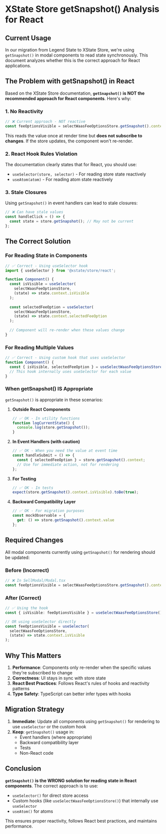 # XState Store getSnapshot() Analysis for React

## Current Usage

In our migration from Legend State to XState Store, we're using `getSnapshot()` in modal components to read state synchronously. This document analyzes whether this is the correct approach for React applications.

## The Problem with getSnapshot() in React

Based on the XState Store documentation, **`getSnapshot()` is NOT the recommended approach for React components**. Here's why:

### 1. **No Reactivity**
```typescript
// ❌ Current approach - NOT reactive
const feeOptionsVisible = selectWaasFeeOptionsStore.getSnapshot().context.isVisible;
```
This reads the value once at render time but **does not subscribe to changes**. If the store updates, the component won't re-render.

### 2. **React Hook Rules Violation**
The documentation clearly states that for React, you should use:
- `useSelector(store, selector)` - For reading store state reactively
- `useAtom(atom)` - For reading atom state reactively

### 3. **Stale Closures**
Using `getSnapshot()` in event handlers can lead to stale closures:
```typescript
// ❌ Can have stale values
const handleClick = () => {
  const state = store.getSnapshot(); // May not be current
};
```

## The Correct Solution

### For Reading State in Components

```typescript
// ✅ Correct - Using useSelector hook
import { useSelector } from '@xstate/store/react';

function Component() {
  const isVisible = useSelector(
    selectWaasFeeOptionsStore,
    (state) => state.context.isVisible
  );
  
  const selectedFeeOption = useSelector(
    selectWaasFeeOptionsStore,
    (state) => state.context.selectedFeeOption
  );
  
  // Component will re-render when these values change
}
```

### For Reading Multiple Values

```typescript
// ✅ Correct - Using custom hook that uses useSelector
function Component() {
  const { isVisible, selectedFeeOption } = useSelectWaasFeeOptionsStore();
  // This hook internally uses useSelector for each value
}
```

### When getSnapshot() IS Appropriate

`getSnapshot()` is appropriate in these scenarios:

1. **Outside React Components**
   ```typescript
   // ✅ OK - In utility functions
   function logCurrentState() {
     console.log(store.getSnapshot());
   }
   ```

2. **In Event Handlers (with caution)**
   ```typescript
   // ✅ OK - When you need the value at event time
   const handleSubmit = () => {
     const { selectedFeeOption } = store.getSnapshot().context;
     // Use for immediate action, not for rendering
   };
   ```

3. **For Testing**
   ```typescript
   // ✅ OK - In tests
   expect(store.getSnapshot().context.isVisible).toBe(true);
   ```

4. **Backward Compatibility Layer**
   ```typescript
   // ✅ OK - For migration purposes
   const mockObservable = {
     get: () => store.getSnapshot().context.value
   };
   ```

## Required Changes

All modal components currently using `getSnapshot()` for rendering should be updated:

### Before (Incorrect)
```typescript
// ❌ In SellModal/Modal.tsx
const feeOptionsVisible = selectWaasFeeOptionsStore.getSnapshot().context.isVisible;
```

### After (Correct)
```typescript
// ✅ Using the hook
const { isVisible: feeOptionsVisible } = useSelectWaasFeeOptionsStore();

// OR using useSelector directly
const feeOptionsVisible = useSelector(
  selectWaasFeeOptionsStore,
  (state) => state.context.isVisible
);
```

## Why This Matters

1. **Performance**: Components only re-render when the specific values they're subscribed to change
2. **Correctness**: UI stays in sync with store state
3. **React Best Practices**: Follows React's rules of hooks and reactivity patterns
4. **Type Safety**: TypeScript can better infer types with hooks

## Migration Strategy

1. **Immediate**: Update all components using `getSnapshot()` for rendering to use `useSelector` or the custom hook
2. **Keep**: `getSnapshot()` usage in:
   - Event handlers (where appropriate)
   - Backward compatibility layer
   - Tests
   - Non-React code

## Conclusion

**`getSnapshot()` is the WRONG solution for reading state in React components**. The correct approach is to use:
- `useSelector()` for direct store access
- Custom hooks (like `useSelectWaasFeeOptionsStore()`) that internally use `useSelector`
- `useAtom()` for atoms

This ensures proper reactivity, follows React best practices, and maintains performance.